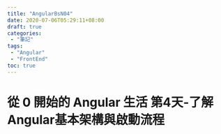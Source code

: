 ```yaml
---
title: "AngularBsN04"
date: 2020-07-06T05:29:11+08:00
draft: true
categories:
 - "筆記"
tags:
 - "Angular"
 - "FrontEnd"
toc: true
---
```


# 從 0 開始的 Angular 生活 第4天-了解 Angular基本架構與啟動流程
<!--more-->

